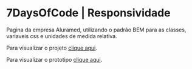# 7DaysOfCode | Responsividade

Pagina da empresa Aluramed, utilizando o padrão BEM para as classes, variaveis css e unidades de medida relativa.

Para visualizar o projeto [clique aqui](https://kalebeccs-7-days-of-code.vercel.app/responsividade/index.html "Projeto na Vercel").

 Para visualizar o prototipo [clique aqui](https://www.figma.com/file/4OjHFmeHAgfX2JpRymOeA0/7days---Responsividade?node-id=0%3A1 "Prototipo no Figma").
